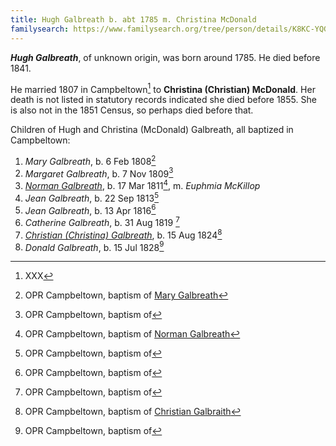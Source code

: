 ```yaml
---
title: Hugh Galbreath b. abt 1785 m. Christina McDonald
familysearch: https://www.familysearch.org/tree/person/details/K8KC-YQG
---
```

***Hugh Galbreath***, of unknown origin, was born around 1785.  He died before 1841.

He married 1807 in Campbeltown[^marriage] to **Christina (Christian) McDonald**.  Her death is not listed in statutory records indicated she died before 1855.
She is also not in the 1851 Census, so perhaps died before that.

Children of Hugh and Christina (McDonald) Galbreath, all baptized in Campbeltown:

1. *Mary Galbreath*, b. 6 Feb 1808[^mary-birth]
2. *Margaret Galbreath*, b. 7 Nov 1809[^margaret-birth]
3. *[Norman Galbreath](galbreath-norman-1811-mckillop.md)*, b. 17 Mar 1811[^norman-birth], m. *Euphmia McKillop*
4. *Jean Galbreath*, b. 22 Sep 1813[^jean1-birth]
5. *Jean Galbreath*, b. 13 Apr 1816[^jean2-birth]
6. *Catherine Galbreath*, b. 31 Aug 1819 [^catherine-birth]
7. *[Christian (Christina) Galbreath](galbraith-christina-1824-brodie.md)*, b. 15 Aug 1824[^christina-birth]
8. *Donald Galbreath*, b. 15 Jul 1828[^donald-birth]

[^marriage]: XXX

[^census1841]: XXX

[^mary-birth]: OPR Campbeltown, baptism of [Mary Galbreath](/sources/opr-campbeltown-births.md#1808-02-06-mary-galbreath)

[^margaret-birth]: OPR Campbeltown, baptism of 

[^norman-birth]: OPR Campbeltown, baptism of [Norman Galbreath](/sources/opr-campbeltown-births.md#1811-03-17-norman-galbreath)

[^jean1-birth]: OPR Campbeltown, baptism of 

[^jean2-birth]: OPR Campbeltown, baptism of 

[^catherine-birth]: OPR Campbeltown, baptism of 

[^christina-birth]: OPR Campbeltown, baptism of [Christian Galbraith](/sources/opr-campbeltown-births.md#1824-08-15-christian-galbreath)

[^donald-birth]: OPR Campbeltown, baptism of 

